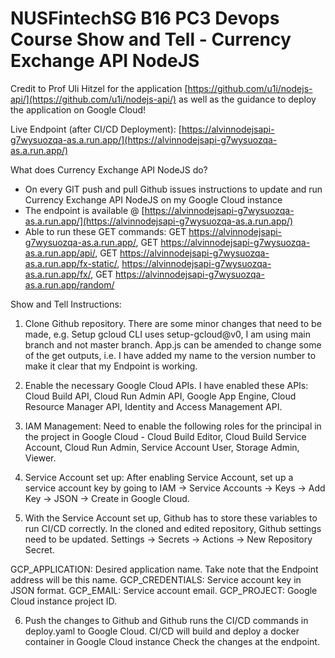 # NUSFintechSG B16 PC3 Devops Course Show and Tell - Currency Exchange API NodeJS
Credit to Prof Uli Hitzel for the application [https://github.com/u1i/nodejs-api/](https://github.com/u1i/nodejs-api/) as well as the guidance to deploy the application on Google Cloud!

Live Endpoint (after CI/CD Deployment): [https://alvinnodejsapi-g7wysuozqa-as.a.run.app/](https://alvinnodejsapi-g7wysuozqa-as.a.run.app/)

What does Currency Exchange API NodeJS do?

* On every GIT push and pull Github issues instructions to update and run Currency Exchange API NodeJS on my Google Cloud instance
* The endpoint is available @ [https://alvinnodejsapi-g7wysuozqa-as.a.run.app/](https://alvinnodejsapi-g7wysuozqa-as.a.run.app/)
* Able to run these GET commands:  GET https://alvinnodejsapi-g7wysuozqa-as.a.run.app/, GET https://alvinnodejsapi-g7wysuozqa-as.a.run.app/api/, GET https://alvinnodejsapi-g7wysuozqa-as.a.run.app/fx-static/, https://alvinnodejsapi-g7wysuozqa-as.a.run.app/fx/, GET https://alvinnodejsapi-g7wysuozqa-as.a.run.app/random/

Show and Tell Instructions:

1. Clone Github repository. There are some minor changes that need to be made, e.g. Setup gcloud CLI uses setup-gcloud@v0, I am using main branch and not master branch. App.js can be amended to change some of the get outputs, i.e. I have added my name to the version number to make it clear that my Endpoint is working.

2. Enable the necessary Google Cloud APIs. I have enabled these APIs: Cloud Build API, Cloud Run Admin API, Google App Engine, Cloud Resource Manager API, Identity and Access Management API.

3. IAM Management: Need to enable the following roles for the principal in the project in Google Cloud - Cloud Build Editor, Cloud Build Service Account, Cloud Run Admin, Service Account User, Storage Admin, Viewer.

4. Service Account set up: After enabling Service Account, set up a service account key by going to IAM -> Service Accounts -> Keys -> Add Key -> JSON -> Create in Google Cloud.

5. With the Service Account set up, Github has to store these variables to run CI/CD correctly. In the cloned and edited repository, Github settings need to be updated. Settings -> Secrets -> Actions -> New Repository Secret.

GCP_APPLICATION: Desired application name. Take note that the Endpoint address will be this name.
GCP_CREDENTIALS: Service account key in JSON format.
GCP_EMAIL: Service account email.
GCP_PROJECT: Google Cloud instance project ID.

6. Push the changes to Github and Github runs the CI/CD commands in deploy.yaml to Google Cloud. CI/CD will build and deploy a docker container in Google Cloud instance Check the changes at the endpoint.